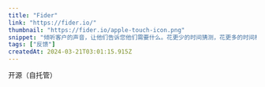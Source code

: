 ```yaml
---
title: "Fider"
link: "https://fider.io/"
thumbnail: "https://fider.io/apple-touch-icon.png"
snippet: "倾听客户的声音，让他们告诉您他们需要什么。花更少的时间猜测，花更多的时间构建正确的产品。"
tags: ["反馈"]
createdAt: 2024-03-21T03:01:15.915Z
---
```

开源（自托管）
